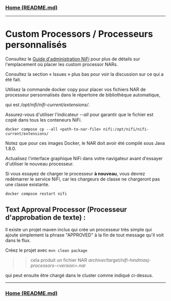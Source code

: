 ### [Home (README.md)](../README.md)
---

# Custom Processors / Processeurs personnalisés

Consultez le [Guide d'administration NiFi](https://nifi.apache.org/docs/nifi-docs/html/administration-guide.html#processor-locations) pour plus de détails sur l'emplacement où placer les custom processor NARs. 

Consultez la section « Issues » plus bas pour voir la discussion sur ce qui a été fait.

Utilisez la commande docker copy pour placer vos fichiers NAR de processeur personnalisés dans le répertoire de bibliothèque automatique, 

qui est */opt/nifi/nifi-current/extensions/*. 

Assurez-vous d'utiliser l'indicateur *--all* pour garantir que le fichier est copié dans tous les conteneurs NiFi.

```
docker compose cp --all <path-to-nar-file> nifi:/opt/nifi/nifi-current/extensions/
```

Notez que pour ces images Docker, le NAR doit avoir été compilé sous Java 1.8.0. 

Actualisez l'interface graphique NiFi dans votre navigateur avant d'essayer d'utiliser le nouveau processeur.

Si vous essayez de charger le processeur **à nouveau**, vous devrez redémarrer le service NiFi, car les chargeurs de classe ne chargeront pas une classe existante.

```
docker compose restart nifi
```

## Text Approval Processor (Processeur d'approbation de texte) :

Il existe un projet maven inclus qui crée un processeur très simple qui ajoute simplement la phrase "APPROVED" à la fin de tout message qu'il voit dans le flux.

Créez le projet avec ``mvn clean package``  

>> cela produit un fichier NAR *archiver/target/nifi-hindmasj-processors-&lt;version&gt;.nar* 

qui peut ensuite être chargé dans le cluster comme indiqué ci-dessus.


---
### [Home (README.md)](../README.md)
